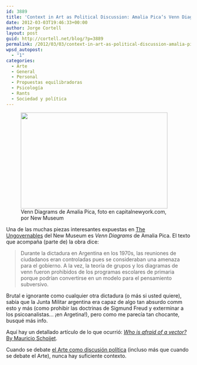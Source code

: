 ```yaml
---
id: 3889
title: 'Context in Art as Political Discussion: Amalia Pica‘s Venn Diagrams'
date: 2012-03-03T19:46:33+00:00
author: Jorge Cortell
layout: post
guid: http://cortell.net/blog/?p=3889
permalink: /2012/03/03/context-in-art-as-political-discussion-amalia-picas-venn-diagrams/
wpsd_autopost:
  - "1"
categories:
  - Arte
  - General
  - Personal
  - Propuestas equilibradoras
  - Psicología
  - Rants
  - Sociedad y polí­tica
---
```

<figure style="width: 400px" class="wp-caption aligncenter"><img title="Amalia Pica at New Museum" src="http://www.capitalnewyork.com/files/images/t-rosenberg-venn.jpg" alt="" width="400" height="262" /><figcaption class="wp-caption-text">Venn Diagrams de Amalia Pica, foto en capitalnewyork.com, por New Museum</figcaption></figure> 

Una de las muchas piezas interesantes expuestas en <a title="http://cortell.net/blog/2012/03/the-ungovernables-party-at-new-museum/" href="http://cortell.net/blog/2012/03/the-ungovernables-party-at-new-museum/" target="_blank">The Ungovernables</a> del New Museum es _Venn Diagrams_ de Amalia Pica. El texto que acompaña (parte de) la obra dice:

> Durante la dictadura en Argentina en los 1970s, las reuniones de ciudadanos eran controladas pues se consideraban una amenaza para el gobierno. A la vez, la teoría de grupos y los diagramas de venn fueron prohibidos de los programas escolares de primaria porque podrían convertirse en un modelo para el pensamiento subversivo.

Brutal e ignorante como cualquier otra dictadura (o más si usted quiere), sabía que la Junta Militar argentina era capaz de algo tan absurdo comm esto y más (como prohibir las doctrinas de Sigmund Freud y exterminar a los psicoanalistas... ¡en Argetina!), pero como me parecía tan chocante, busqué más info.

Aquí hay un detallado artículo de lo que ocurrió: <a title="http://books.google.co.uk/books?id=rQoAAAAAMBAJ&pg=PA60&lpg=PA60&dq=%22argentina%22+dictatorship+%22set+theory%22&source=bl&ots=GmqgZvQDlu&sig=N5yGaPAhvYUdP29UIJh9ZFx8zEs&hl=en&sa=X&ei=0MBGT42YKYmp0QWDtIiMDg&redir_esc=y#v=onepage&q&f=false" href="http://books.google.co.uk/books?id=rQoAAAAAMBAJ&pg=PA60&lpg=PA60&dq=%22argentina%22+dictatorship+%22set+theory%22&source=bl&ots=GmqgZvQDlu&sig=N5yGaPAhvYUdP29UIJh9ZFx8zEs&hl=en&sa=X&ei=0MBGT42YKYmp0QWDtIiMDg&redir_esc=y#v=onepage&q&f=false" target="_blank"><em>Who is afraid of a vector?</em> By Mauricio Schoijet</a>.

Cuando se debate <a title="http://www.capitalnewyork.com/article/culture/2012/02/5290152/%E2%80%98-ungovernables%E2%80%99-more-serious-and-political-its-predecessor-still-ha?page=all" href="http://www.capitalnewyork.com/article/culture/2012/02/5290152/%E2%80%98-ungovernables%E2%80%99-more-serious-and-political-its-predecessor-still-ha?page=all" target="_blank">el Arte como discusión política</a> (incluso más que cuando se debate el Arte), nunca hay suficiente contexto.